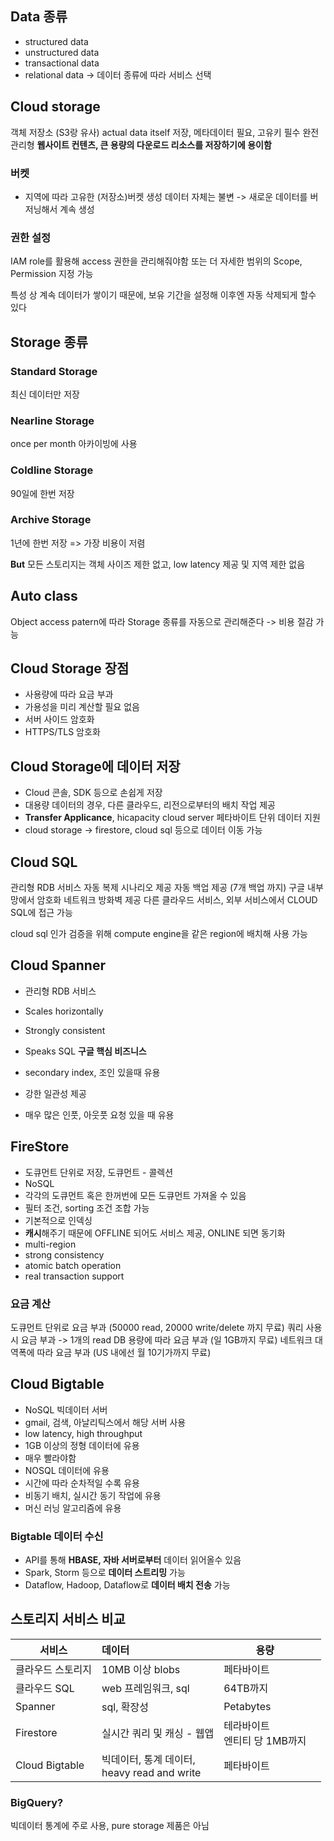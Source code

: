 ## Data 종류
- structured data
- unstructured data
- transactional data
- relational data
  -> 데이터 종류에 따라 서비스 선택
## Cloud storage
객체 저장소 (S3랑 유사)
actual data itself 저장, 메타데이터 필요, 고유키 필수
완전 관리형
**웹사이트 컨텐츠, 큰 용량의 다운로드 리소스를 저장하기에 용이함**
### 버켓
- 지역에 따라 고유한 (저장소)버켓 생성
데이터 자체는 불변 -> 새로운 데이터를 버저닝해서 계속 생성
### 권한 설정
IAM role를 활용해 access 권한을 관리해줘야함
또는 더 자세한 범위의 Scope, Permission 지정 가능

특성 상 계속 데이터가 쌓이기 때문에, 보유 기간을 설정해 이후엔 자동 삭제되게 할수 있다
## Storage 종류
### Standard Storage
최신 데이터만 저장
### Nearline Storage
once per month
아카이빙에 사용
### Coldline Storage
90일에 한번 저장
### Archive Storage
1년에 한번 저장
=> 가장 비용이 저렴

**But** 모든 스토리지는 객체 사이즈 제한 없고, low latency 제공 및 지역 제한 없음
## Auto class
Object access patern에 따라 Storage 종류를 자동으로 관리해준다
-> 비용 절감 가능
## Cloud Storage 장점
- 사용량에 따라 요금 부과
- 가용성을 미리 계산할 필요 없음
- 서버 사이드 암호화
- HTTPS/TLS 암호화
## Cloud Storage에 데이터 저장
- Cloud 콘솔, SDK 등으로 손쉽게 저장
- 대용량 데이터의 경우, 다른 클라우드, 리전으로부터의 배치 작업 제공
- **Transfer Applicance**, hicapacity cloud server 페타바이트 단위 데이터 지원
- cloud storage -> firestore, cloud sql 등으로 데이터 이동 가능
## Cloud SQL
관리형 RDB 서비스
자동 복제 시나리오 제공
자동 백업 제공 (7개 백업 까지)
구글 내부 망에서 암호화
네트워크 방화벽 제공
다른 클라우드 서비스, 외부 서비스에서 CLOUD SQL에 접근 가능

cloud sql 인가 검증을 위해 compute engine을 같은 region에 배치해 사용 가능
## Cloud Spanner
- 관리형 RDB 서비스
- Scales horizontally
- Strongly consistent
- Speaks SQL
**구글 핵심 비즈니스**

- secondary index, 조인 있을때 유용
- 강한 일관성 제공
- 매우 많은 인풋, 아웃풋 요청 있을 때 유용
## FireStore
- 도큐먼트 단위로 저장, 도큐먼트 - 콜렉션
- NoSQL
- 각각의 도큐먼트 혹은 한꺼번에 모든 도큐먼트 가져올 수 있음
- 필터 조건, sorting 조건 조합 가능
- 기본적으로 인덱싱
- **캐시**해주기 때문에 OFFLINE 되어도 서비스 제공,  ONLINE 되면 동기화
- multi-region
- strong consistency
- atomic batch operation
- real transaction support
### 요금 계산
도큐먼트 단위로 요금 부과 (50000 read, 20000 write/delete 까지 무료)
쿼리 사용시 요금 부과 -> 1개의 read
DB 용량에 따라 요금 부과 (일 1GB까지 무료)
네트워크 대역폭에 따라 요금 부과 (US 내에선 월 10기가까지 무료)
## Cloud Bigtable
- NoSQL 빅데이터 서버
- gmail, 검색, 아날리틱스에서 해당 서버 사용
- low latency, high throughput
- 1GB 이상의 정형 데이터에 유용
- 매우 빨라야함
- NOSQL 데이터에 유용
- 시간에 따라 순차적일 수록 유용
- 비동기 배치, 실시간 동기 작업에 유용
- 머신 러닝 알고리즘에 유용
### Bigtable 데이터 수신
- API를 통해 **HBASE, 자바 서버로부터** 데이터 읽어올수 있음
- Spark, Storm 등으로 **데이터 스트리밍** 가능
- Dataflow, Hadoop, Dataflow로 **데이터 배치 전송** 가능
## 스토리지 서비스 비교
| 서비스            | 데이터                                    | 용량                    |     |
| -------------- | :------------------------------------- | --------------------- | --- |
| 클라우드 스토리지      | 10MB 이상 blobs                          | 페타바이트                 |     |
| 클라우드 SQL       | web 프레임워크, sql                         | 64TB까지                |     |
| Spanner        | sql, 확장성                               | Petabytes             |     |
| Firestore      | 실시간 쿼리 및 캐싱 - 웹앱                       | 테라바이트 <br>엔티티 당 1MB까지 |     |
| Cloud Bigtable | 빅데이터, 통계 데이터, <br>heavy read and write | 페타바이트                 |     |
### BigQuery?
빅데이터 통계에 주로 사용, pure storage 제품은 아님